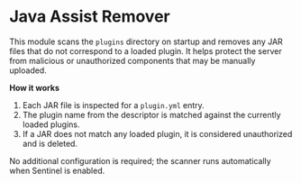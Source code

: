 # Java Assist Remover

This module scans the `plugins` directory on startup and removes any JAR files that do not correspond to a loaded plugin. It helps protect the server from malicious or unauthorized components that may be manually uploaded.

**How it works**
1. Each JAR file is inspected for a `plugin.yml` entry.
2. The plugin name from the descriptor is matched against the currently loaded plugins.
3. If a JAR does not match any loaded plugin, it is considered unauthorized and is deleted.

No additional configuration is required; the scanner runs automatically when Sentinel is enabled.
